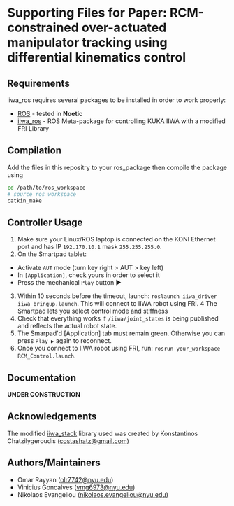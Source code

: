 # Supporting Files for Paper: RCM-constrained over-actuated manipulator tracking using differential kinematics control


Requirements
-----------

iiwa_ros requires several packages to be installed in order to work properly:

* [ROS] - tested in **Noetic**
* [iiwa_ros] - ROS Meta-package for controlling KUKA IIWA with a modified FRI Library


Compilation
------------

Add the files in this repositry to your ros_package then compile the package using

```sh
cd /path/to/ros_workspace
# source ros workspace
catkin_make
```

Controller Usage 
--------------

1. Make sure your Linux/ROS laptop is connected on the KONI Ethernet port and has IP `192.170.10.1` mask `255.255.255.0`.
2. On the Smartpad tablet:

* Activate `AUT` mode (turn key right > AUT > key left)
* In `[Application]`, check yours in order to select it
* Press the mechanical `Play` button ▶

3. Within 10 seconds before the timeout, launch: `roslaunch iiwa_driver iiwa_bringup.launch`. This will connect to IIWA robot using FRI.
4 The Smartpad lets you select control mode and stiffness
5. Check that everything works if `/iiwa/joint_states` is being published and reflects the actual robot state.
6. The Smarpad'd [Application] tab must remain green. Otherwise you can press `Play ▶` again to reconnect.
7. Once you connect to IIWA robot using FRI, run: `rosrun your_workspace RCM_Control.launch`.

Documentation
---------------------

**UNDER CONSTRUCTION**

Acknowledgements
---------------------
The modified [iiwa_stack] library used was created by Konstantinos Chatzilygeroudis (costashatz@gmail.com)

Authors/Maintainers
---------------------

- Omar Rayyan (olr7742@nyu.edu)
- Vinicius Goncalves (vmg6973@nyu.edu)
- Nikolaos Evangeliou (nikolaos.evangeliou@nyu.edu)


[ROS]: http://www.ros.org
[iiwa_ros]: https://github.com/epfl-lasa/iiwa_ros/tree/master
[gazebo]: http://gazebosim.org/
[ros control]: http://wiki.ros.org/ros_control
[kuka fri]: https://github.com/costashatz/kuka_fri
[spacevecalg]: https://github.com/jrl-umi3218/SpaceVecAlg
[rbdyn]: https://github.com/jrl-umi3218/RBDyn
[mc_rbdyn_urdf]: https://github.com/jrl-umi3218/mc_rbdyn_urdf
[robot_controllers]: https://github.com/epfl-lasa/robot_controllers
[corrade]: https://github.com/mosra/corrade
[iiwa_stack]: https://github.com/IFL-CAMP/iiwa_stack
